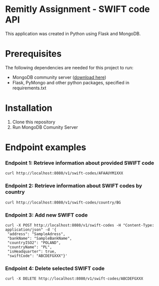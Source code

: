 # Remitly Assignment - SWIFT code API
This application was created in Python using Flask and MongoDB.

# Prerequisites
The following dependencies are needed for this project to run:
 - MongoDB community server ([download here](https://www.mongodb.com/try/download/community))
 - Flask, PyMongo and other python packages, specified in requirements.txt

# Installation
1. Clone this repository
2. Run MongoDB Comunity Server





# Endpoint examples
### Endpoint 1: Retrieve information about provided SWIFT code
```
curl http://localhost:8080/v1/swift-codes/AFAAUYM1XXX
```

### Endpoint 2: Retrieve information about SWIFT codes by country
```
curl http://localhost:8080/v1/swift-codes/country/BG
```

### Endpoint 3: Add new SWIFT code
```
curl -X POST http://localhost:8080/v1/swift-codes -H "Content-Type: application/json" -d '{
 "address": "SampleAdress",
 "bankName": "SampleBankName",
 "countryISO2": "POLAND",
 "countryName": "PL",
 "isHeadquarter": true,
 "swiftCode": "ABCDEFGXXX"}'
```

### Endpoint 4: Delete selected SWIFT code
```
curl -X DELETE http://localhost:8080/v1/swift-codes/ABCDEFGXXX
```
